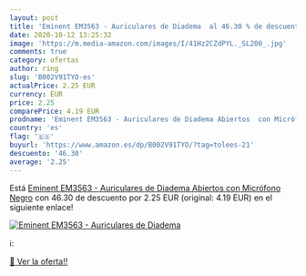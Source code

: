 ```yaml
---
layout: post
title: 'Eminent EM3563 - Auriculares de Diadema  al 46.30 % de descuento'
date: 2020-10-12 13:25:32
image: 'https://m.media-amazon.com/images/I/41Hz2CZdPYL._SL200_.jpg'
comments: true
category: ofertas
author: ring
slug: 'B002V91TYO-es'
actualPrice: 2.25 EUR
currency: EUR
price: 2.25
comparePrice: 4.19 EUR
prodname: 'Eminent EM3563 - Auriculares de Diadema Abiertos  con Micrófono   Negro'
country: 'es'
flag: '🇪🇸'
buyurl: 'https://www.amazon.es/dp/B002V91TYO/?tag=tolees-21'
descuento: '46.30'
average: '2.25'
---
```


Está [Eminent EM3563 - Auriculares de Diadema Abiertos  con Micrófono   Negro](https://www.amazon.es/dp/B002V91TYO/?tag=tolees-21) con 46.30 de descuento por 2.25 EUR (original: 4.19 EUR) en el siguiente enlace!

[![Eminent EM3563 - Auriculares de Diadema ](https://m.media-amazon.com/images/I/41Hz2CZdPYL._SL200_.jpg)](https://www.amazon.es/dp/B002V91TYO/?tag=tolees-21)

ℹ️:


[🛒 Ver la oferta!!](https://www.amazon.es/dp/B002V91TYO/?tag=tolees-21)
